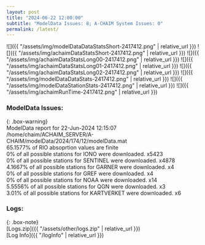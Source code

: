 ```yaml
---
layout: post
title: "2024-06-22 12:00:00"
subtitle: "ModelData Issues: 8; A-CHAIM System Issues: 0"
permalink: /latest/
---
```


![]({{ "/assets/img/modelDataDataStatsShort-2417412.png" | relative_url }})
![]({{ "/assets/img/achaimDataStatsShort-2417412.png" | relative_url }})
![]({{ "/assets/img/achaimDataStatsLong00-2417412.png" | relative_url }})
![]({{ "/assets/img/achaimDataStatsLong01-2417412.png" | relative_url }})
![]({{ "/assets/img/achaimDataStatsLong02-2417412.png" | relative_url }})
![]({{ "/assets/img/modelDataDataStats-2417412.png" | relative_url }})
![]({{ "/assets/img/modelDataStationStats-2417412.png" | relative_url }})
![]({{ "/assets/img/achaimRunTime-2417412.png" | relative_url }})


### ModelData Issues:  
  
{: .box-warning}  
 ModelData report for 22-Jun-2024 12:15:07   
 /home/chaim/ACHAIM_SERVER/A-CHAIM/modelData/2024/174/12/modelData.mat   
 65.1577% of RIO absoprtion values are finite   
 0% of all possible stations for IONO were downloaded. x5423   
 0% of all possible stations for SENTINEL were downloaded. x4878   
 4.1667% of all possible stations for GARNER were downloaded. x4   
 0% of all possible stations for GREF were downloaded. x4   
 0% of all possible stations for NOAA were downloaded. x14   
 5.5556% of all possible stations for QGN were downloaded. x3   
 3.01% of all possible stations for KARTVERKET were downloaded. x6   
  


### Logs:  
  
{: .box-note}  
[Logs.zip]({{ "/assets/other/logs.zip" | relative_url }})  
[Log Info]({{ "/logInfo" | relative_url }})  
